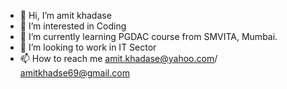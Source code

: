 - 👋 Hi, I’m amit khadase
- 👀 I’m interested in Coding
- 🌱 I’m currently learning PGDAC course from SMVITA, Mumbai.
- 💞️ I’m looking to work in IT Sector
- 📫 How to reach me amit.khadase@yahoo.com/ amitkhadse69@gmail.com

<!---
amitcdacvita/amitcdacvita is a ✨ special ✨ repository because its `README.md` (this file) appears on your GitHub profile.
You can click the Preview link to take a look at your changes.
--->
